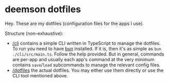 # deemson dotfiles

Hey. These are my dotfiles (configuration files for the apps I use).

Structure (non-exhaustive):

- [/cli](./cli) contains a simple CLI written in TypeScript to manage the dotfiles.
To run you need to have [bun](https://bun.sh/) installed. If it is, then it's as simple as `bun ./cli/src/main.ts`. Follow the help provided.
But in general, commands are per-app and usually each app's command at the very minimum
contains `save`/`load` subcommands to manage the relevant config files.
- [/dotfiles](./dotfiles) the actual dotfiles. You may either use them directly or use the CLI tool mentioned above.

